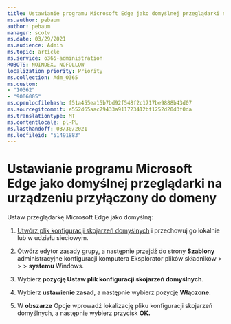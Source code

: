 ```yaml
---
title: Ustawianie programu Microsoft Edge jako domyślnej przeglądarki na urządzeniu przyłączony do domeny
ms.author: pebaum
author: pebaum
manager: scotv
ms.date: 03/29/2021
ms.audience: Admin
ms.topic: article
ms.service: o365-administration
ROBOTS: NOINDEX, NOFOLLOW
localization_priority: Priority
ms.collection: Adm_O365
ms.custom:
- "10362"
- "9006005"
ms.openlocfilehash: f51a455ea15b7bd92f548f2c1717be9888b43d07
ms.sourcegitcommit: e552d65aac79433a911723412bf1252d20d3f0da
ms.translationtype: MT
ms.contentlocale: pl-PL
ms.lasthandoff: 03/30/2021
ms.locfileid: "51491883"
---
```

# <a name="set-microsoft-edge-as-the-default-browser-on-a-domain-joined-device"></a>Ustawianie programu Microsoft Edge jako domyślnej przeglądarki na urządzeniu przyłączony do domeny

Ustaw przeglądarkę Microsoft Edge jako domyślną: 

1. [Utwórz plik konfiguracji skojarzeń domyślnych](https://go.microsoft.com/fwlink/?linkid=2132437) i przechowuj go lokalnie lub w udziału sieciowym.

1. Otwórz edytor zasady grupy, a następnie przejdź do strony **Szablony** administracyjne konfiguracji komputera Eksplorator plików składników  >    >    >  **systemu** Windows.

1. Wybierz **pozycję Ustaw plik konfiguracji skojarzeń domyślnych**.

1. Wybierz **ustawienie zasad**, a następnie wybierz pozycję **Włączone**.

1. W **obszarze** Opcje wprowadź lokalizację pliku konfiguracji skojarzeń domyślnych, a następnie wybierz przycisk **OK.**
